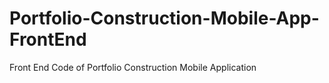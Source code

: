 # Portfolio-Construction-Mobile-App-FrontEnd
Front End Code of Portfolio Construction Mobile Application

